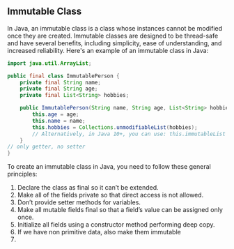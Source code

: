 ## Immutable Class 

In Java, an immutable class is a class whose instances cannot be modified once they are created. Immutable classes are designed to be thread-safe and have several benefits, including simplicity, ease of understanding, and increased reliability. Here's an example of an immutable class in Java:

```java
import java.util.ArrayList;

public final class ImmutablePerson {
    private final String name;
    private final String age;
    private final List<String> hobbies;

    public ImmutablePerson(String name, String age, List<String> hobbies) {
        this.age = age;
        this.name = name;
        this.hobbies = Collections.unmodifiableList(hobbies);
        // Alternatively, in Java 10+, you can use: this.immutableList = List.copyOf(originalList);   
    }
// only getter, no setter
}
```

To create an immutable class in Java, you need to follow these general principles:
1. Declare the class as final so it can’t be extended.
2. Make all of the fields private so that direct access is not allowed.
3. Don’t provide setter methods for variables.
4. Make all mutable fields final so that a field’s value can be assigned only once.
5. Initialize all fields using a constructor method performing deep copy.
6. If we have non primitive data, also make them immutable 
7. 



